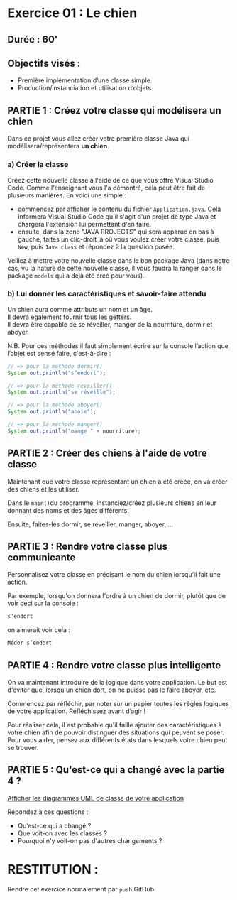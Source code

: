 # Exercice 01 : Le chien
## Durée : 60'
## Objectifs visés :
- Première implémentation d’une classe simple.
- Production/instanciation et utilisation d‘objets.

## PARTIE 1 : Créez votre classe qui modélisera **un chien**
Dans ce projet vous allez créer votre première classe Java qui modélisera/représentera **un chien**.
### a) Créer la classe
Créez cette nouvelle classe à l'aide de ce que vous offre Visual Studio Code. Comme l'enseignant vous l'a démontré, cela peut être fait de plusieurs manières. En voici une simple :
- commencez par afficher le contenu du fichier `Application.java`. Cela informera Visual Studio Code qu'il s'agit d'un projet de type Java et chargera l'extension lui permettant d'en faire.
- ensuite, dans la zone "JAVA PROJECTS" qui sera apparue en bas à gauche, faites un clic-droit là où vous voulez créer votre classe, puis `New`, puis `Java class` et répondez à la question posée.

Veillez à mettre votre nouvelle classe dans le bon package Java (dans notre cas, vu la nature de cette nouvelle classe, il vous faudra la ranger dans le package `models` qui a déjà été créé pour vous).

### b) Lui donner les caractéristiques et savoir-faire attendu
Un chien aura comme attributs un nom et un âge.  
Il devra également fournir tous les getters.  
Il devra être capable de se réveiller, manger de la nourriture, dormir et aboyer.

N.B. Pour ces méthodes il faut simplement écrire sur la console l’action que l’objet est sensé faire, c'est-à-dire :
```Java
// => pour la méthode dormir()
System.out.println("s’endort");

// => pour la méthode reveiller()
System.out.println("se réveille"); 	

// => pour la méthode aboyer()
System.out.println("aboie");

// => pour la méthode manger()
System.out.println("mange " + nourriture);
```
## PARTIE 2 : Créer des chiens à l'aide de votre classe
Maintenant que votre classe représentant un chien a été créée, on va créer des chiens et les utiliser.

Dans le `main()`du programme, instanciez/créez plusieurs chiens en leur donnant des noms et des âges différents.

Ensuite, faites-les dormir, se réveiller, manger, aboyer, ...
## PARTIE 3 : Rendre votre classe plus communicante
Personnalisez votre classe en précisant le nom du chien lorsqu’il fait une action.

Par exemple, lorsqu'on donnera l'ordre à un chien de dormir, plutôt que de voir ceci sur la console :
```Java
s’endort
```
on aimerait voir cela :  
```Java
Médor s’endort
```
## PARTIE 4 : Rendre votre classe plus intelligente
On va maintenant introduire de la logique dans votre application. Le but est d'éviter que, lorsqu'un chien dort, on ne puisse pas le faire aboyer, etc.

Commencez par réfléchir, par noter sur un papier toutes les règles logiques de votre application. Réfléchissez avant d’agir !

Pour réaliser cela, il est probable qu'il faille ajouter des caractéristiques à votre chien afin de pouvoir distinguer des situations qui peuvent se poser. Pour vous aider, pensez aux différents états dans lesquels votre chien peut se trouver.
## PARTIE 5 : Qu'est-ce qui a changé avec la partie 4 ?
[Afficher les diagrammes UML de classe de votre application](README_UML_P5.md)

Répondez à ces questions :
- Qu’est-ce qui a changé ?
- Que voit-on avec les classes ?
- Pourquoi n'y voit-on pas d'autres changements ?


# RESTITUTION :
Rendre cet exercice normalement par `push` GitHub
